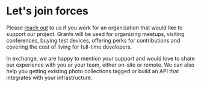 # Let's join forces

Please [reach out](mailto:hello@photoprism.org) to us if you work for an organization that would like to support our project.
Grants will be used for organizing meetups, visiting conferences, buying test devices, offering perks for contributions
and covering the cost of living for full-time developers.

In exchange, we are happy to mention your support and would love to share our experience with you or your team,
either on-site or remote. We can also help you getting existing photo collections tagged or build an API that
integrates with your infrastructure.